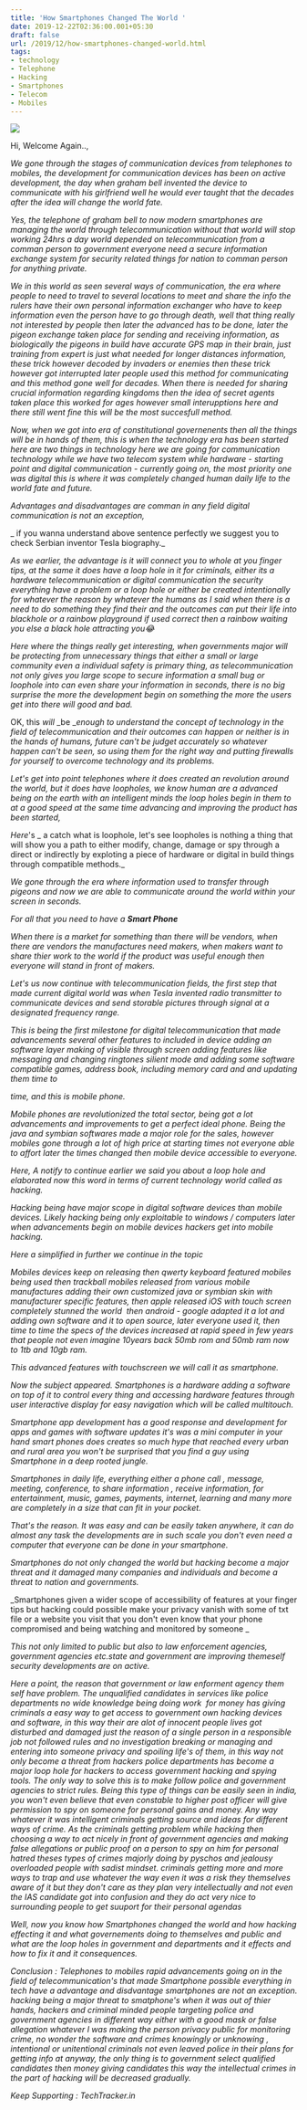 ```yaml
---
title: 'How Smartphones Changed The World '
date: 2019-12-22T02:36:00.001+05:30
draft: false
url: /2019/12/how-smartphones-changed-world.html
tags: 
- technology
- Telephone
- Hacking
- Smartphones
- Telecom
- Mobiles
---
```


[![](https://1.bp.blogspot.com/-sQWtjIroDQg/XgoV71zqtII/AAAAAAAAAXg/HIZwcMynWp8nHZaQF6YbyEnXO3yRqHyIwCLcBGAsYHQ/s320/IMG_20191230_204532_819.jpg)](https://1.bp.blogspot.com/-sQWtjIroDQg/XgoV71zqtII/AAAAAAAAAXg/HIZwcMynWp8nHZaQF6YbyEnXO3yRqHyIwCLcBGAsYHQ/s1600/IMG_20191230_204532_819.jpg)

  

Hi, Welcome Again..,  

  

_We gone through the stages of communication devices from telephones to mobiles, the development for communication devices has been on active development, the day when graham bell invented the device to communicate with his girlfriend well he would ever taught that the decades after the idea will change the world fate._

_Yes, the telephone of graham bell to now modern smartphones are managing the world through telecommunication without that world will stop working 24hrs a day world depended on telecommunication from a comman person to government everyone need a secure information exchange system for security related things for nation to comman person for anything private._

_We in this world as seen several ways of communication, the era where people to need to travel to several locations to meet and share the info the rulers have their own personal information exchanger who have to keep information even the person have to go through death, well that thing really not interested by people then later the advanced has to be done, later the pigeon exchange taken place for sending and receiving information, as biologically the pigeons in build have accurate GPS map in their brain, just training from expert is just what needed for longer distances information, these trick however decoded by invaders or enemies then these trick however got interrupted later people used this method for communicating and this method gone well for decades. When there is needed for sharing crucial information regarding kingdoms then the idea of secret agents taken place this worked for ages however small interupptions here and there still went fine this will be the most succesfull method._

_Now, when we got into era of constitutional governenents then all the things will be in hands of them, this is when the technology era has been started here are two things in technology here we are going for communication technology while we have two telecom system while hardware - starting point and digital communication - currently going on, the most priority one was digital this is where it was completely changed human daily life to the world fate and future._

_Advantages and disadvantages are comman in any field digital communication is not an exception,_

_ if you wanna understand above sentence perfectly we suggest you to check Serbian inventor Tesla biography._

_As we earlier, the advantage is it will connect you to whole at you finger tips, at the same it does have a loop hole in it for criminals, either its a hardware telecommunication or digital communication the security everything have a problem or a loop hole or either be created intentionally for whatever the reason by whatever the humans as I said when there is a need to do something they find their and the outcomes can put their life into blackhole or a rainbow playground if used correct then a rainbow waiting you else a black hole attracting you😂_

_Here where the things really get interesting, when governments major will be protecting from unnecessary things that either a small or large community even a individual safety is primary thing, as telecommunication not only gives you large scope to secure information a small bug or loophole into can even share your information in seconds, there is no big surprise the more the development begin on something the more the users get into there will good and bad._

  

OK, this _will_ _be __enough to understand the concept of technology in the field of telecommunication and their outcomes can happen or neither is in the hands of humans, future can't be judget accurately so whatever happen can't be seen, so using them for the right way and putting firewalls for yourself to overcome technology and its problems._

_Let's get into point telephones where it does created an revolution around the world, but it does have loopholes, we know human are a advanced being on the earth with an intelligent minds the loop holes begin in them to at a good speed at the same time advancing and improving the product has been started,_

  

_Here_'s _ a catch what is loophole, let's see loopholes is nothing a thing that will show you a path to either modify, change, damage or spy through a direct or indirectly by exploting a piece of hardware or digital in build things through compatible methods._

_We gone through the era where information used to transfer through pigeons and now we are able to communicate around the world within your screen in seconds._

_For all that you need to have a **Smart Phone**_

_When there is a market for something than there will be vendors, when there are vendors the manufactures need makers, when makers want to share thier work to the world if the product was useful enough then everyone will stand in front of makers._

_Let's us now continue with telecommunication fields, the first step that made current digital world was when Tesla invented radio transmitter to communicate devices and send storable pictures through signal at a designated frequency range._

_This is being the first milestone for digital telecommunication that made advancements several other features to included in device adding an software layer making of visible through screen adding features like messaging and changing ringtones silient mode and adding some software compatible games, address book, including memory card and and updating them time to_

_time, and this is mobile phone._

_Mobile phones are revolutionized the total sector, being got a lot advancements and improvements to get a perfect ideal phone. Being the java and symbian softwares made a major role for the sales, however mobiles gone through a lot of high price at starting times not everyone able to affort later the times changed then mobile device accessible to everyone._

_Here, A notify to continue earlier we said you about a loop hole and elaborated now this word in terms of current technology world called as hacking._

_Hacking being have major scope in digital software devices than mobile devices. Likely hacking being only exploitable to windows / computers later when advancements begin on mobile devices hackers get into mobile hacking._

_Here a simplified in further we continue in the topic_

_Mobiles devices keep on releasing then qwerty keyboard featured mobiles being used then trackball mobiles released from various mobile manufactures adding their own customized java or symbian skin with manufacturer specific features, then apple released iOS with touch screen completely stunned the world  then android - google adapted it a lot and adding own software and it to open source, later everyone used it, then time to time the specs of the devices increased at rapid speed in few years that people not even imagine 10years back 50mb rom and 50mb ram now to 1tb and 10gb ram._

_This advanced features with touchscreen we will call it as smartphone._

_Now the subject appeared. Smartphones is a hardware adding a software on top of it to control every thing and accessing hardware features through user interactive display for easy navigation which will be called multitouch._

_Smartphone app development has a good response and development for apps and games with software updates it's was a mini computer in your hand smart phones does creates so much hype that reached every urban and rural area you won't be surprised that you find a guy using Smartphone in a deep rooted jungle._

_Smartphones in daily life, everything either a phone call , message, meeting, conference, to share information , receive information, for entertainment, music, games, payments, internet, learning and many more are completely in a size that can fit in your pocket._

_That's the reason. It was easy and can be easily taken anywhere, it can do almost any task the developments are in such scale you don't even need a computer that everyone can be done in your smartphone._

_Smartphones do not only changed the world but hacking become a major threat and it damaged many companies and individuals and become a threat to nation and governments._

_Smartphones given a wider scope of accessibility of features at your finger tips but hacking could possible make your privacy vanish with some of txt file or a website you visit that you don't even know that your phone compromised and being watching and monitored by someone _

_This not only limited to public but also to law enforcement agencies, government agencies etc.state and government are improving themeself security developments are on active._

_Here a point, the reason that government or law enforment agency them self have problem. The unqualified candidates in services like police departments no wide knowledge being doing work  for money has giving criminals a easy way to get access to government own hacking devices and software, in this way their are alot of innocent people lives got disturbed and damaged just the reason of a single person in a responsible job not followed rules and no investigation breaking or managing and entering into someone privacy and spoiling life's of them, in this way not only become a threat from hackers police departments has become a major loop hole for hackers to access government hacking and spying tools. The only way to solve this is to make follow police and government agencies to strict rules. Being this type of things can be easily seen in india, you won't even believe that even constable to higher post officer will give permission to spy on someone for personal gains and money. Any way whatever it was intelligent criminals getting source and ideas for different ways of crime. As the criminals getting problem while hacking then choosing a way to act nicely in front of government agencies and making false allegations or public proof on a person to spy on him for personal hatred theses types of crimes majorly doing by pyschos and jealousy overloaded people with sadist mindset. criminals getting more and more ways to trap and use whatever the way even it was a risk they themselves aware of it but they don't care as they plan very intellectually and not even the IAS candidate got into confusion and they do act very nice to surrounding people to get suuport for their personal agendas_

_Well, now you know how Smartphones changed the world and how hacking effecting it and what governements doing to themselves and public and what are the loop holes in government and departments and it effects and how to fix it and it consequences._

_Conclusion : Telephones to mobiles rapid advancements going on in the field of telecommunication's that made Smartphone possible everything in tech have a advantage and disdvantage smartphones are not an exception. hacking being a major threat to smatphone's when it was out of thier hands, hackers and criminal minded people targeting police and government agencies in different way either with a good mask or false allegation whatever I was making the person privacy public for monitoring crime, no wonder the software and crimes knowingly or unknowing , intentional or unitentional criminals not even leaved police in their plans for getting info at anyway, the only thing is to government select qualified candidates then money giving candidates this way the intellectual crimes in the part of hacking will be decreased gradually._

_Keep Supporting : TechTracker.in_